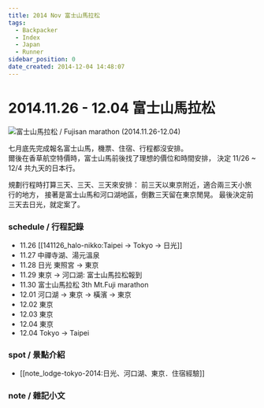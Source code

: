 ```yaml
---
title: 2014 Nov 富士山馬拉松
tags:
  - Backpacker
  - Index
  - Japan
  - Runner
sidebar_position: 0
date_created: 2014-12-04 14:48:07
---
```


# 2014.11.26 - 12.04 富士山馬拉松

![富士山馬拉松 / Fujisan marathon (2014.11.26-12.04)](https://lh3.googleusercontent.com/-Aq6riobKe9g/VVRfmrQLttI/AAAAAAAAays/Fj7Ndi1_aK4/w1392-h950-no/%25E5%25AF%258C%25E5%25A3%25AB%25E5%25B1%25B1%25E9%25A6%25AC%25E7%25AC%25AC%25E4%25BA%258C%25E7%25AF%258712.png)

七月底先完成報名富士山馬，機票、住宿、行程都沒安排。  
爾後在香草航空特價時，富士山馬前後找了理想的價位和時間安排，
決定 11/26 ~ 12/4 共九天的日本行。

規劃行程時打算三天、三天、三天來安排：
前三天以東京附近，適合兩三天小旅行的地方，
接著是富士山馬和河口湖地區，倒數三天留在東京閒晃。
最後決定前三天去日光，就定案了。

### schedule / 行程記錄

- 11.26 [[141126_halo-nikko:Taipei -> Tokyo -> 日光]]
- 11.27 中禪寺湖、湯元溫泉
- 11.28 日光 東照宮 -> 東京
- 11.29 東京 -> 河口湖: 富士山馬拉松報到
- 11.30 富士山馬拉松 3th Mt.Fuji marathon
- 12.01 河口湖 -> 東京 -> 橫濱 -> 東京
- 12.02 東京
- 12.03 東京
- 12.04 東京
- 12.04 Tokyo -> Taipei

### spot / 景點介紹

- [[note_lodge-tokyo-2014:日光、河口湖、東京．住宿經驗]]

### note / 雜記小文
